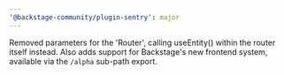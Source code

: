 ```yaml
---
'@backstage-community/plugin-sentry': major
---
```


Removed parameters for the 'Router', calling useEntity() within the router itself instead. Also adds support for Backstage's new frontend system, available via the `/alpha` sub-path export.
